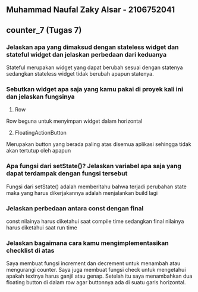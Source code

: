 ## Muhammad Naufal Zaky Alsar - 2106752041

## counter_7 (Tugas 7)

### Jelaskan apa yang dimaksud dengan stateless widget dan stateful widget dan jelaskan perbedaan dari keduanya

Stateful merupakan widget yang dapat berubah sesuai dengan statenya sedangkan stateless widget tidak berubah apapun statenya.


### Sebutkan widget apa saja yang kamu pakai di proyek kali ini dan jelaskan fungsinya

1. Row

Row beguna untuk menyimpan widget dalam horizontal

2. FloatingActionButton

Merupakan button yang berada paling atas disemua aplikasi sehingga tidak akan tertutup oleh apapun


### Apa fungsi dari setState()? Jelaskan variabel apa saja yang dapat terdampak dengan fungsi tersebut

Fungsi dari setState() adalah memberitahu bahwa terjadi perubahan state maka yang harus dikerjakannya adalah menjalankan build lagi


### Jelaskan perbedaan antara const dengan final

const nilainya harus diketahui saat compile time sedangkan final nilainya harus diketahui saat run time


### Jelaskan bagaimana cara kamu mengimplementasikan checklist di atas

Saya membuat fungsi increment dan decrement untuk menambah atau mengurangi counter. Saya juga membuat fungsi check untuk mengetahui apakah textnya harus ganjil atau genap. Setelah itu saya menambahkan dua floating button di dalam row agar buttonnya ada di suatu garis horizontal.





